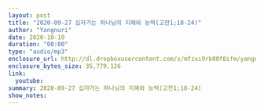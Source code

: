 ```yaml
---
layout: post
title: "2020-09-27 십자가는 하나님의 지혜와 능력(고전1;18-24)"
author: "Yangnuri"
date: 2020-10-10
duration: "00:00"
type: "audio/mp3"
enclosure_url: http://dl.dropboxusercontent.com/s/mfzxi9rb00f8ifm/yangnurichurch200927.mp3
enclosure_bytes_size: 35,779,126
link:
  youtube: 
summary: 2020-09-27 십자가는 하나님의 지혜와 능력(고전1;18-24)
show_notes:
---
```

